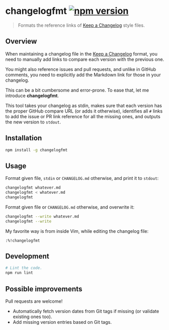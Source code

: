 # changelogfmt [![npm version](http://img.shields.io/npm/v/changelogfmt?style=flat-square)](https://www.npmjs.org/package/changelogfmt)

> Formats the reference links of [Keep a Changelog] style files.

[Keep a Changelog]: https://keepachangelog.com/en/1.0.0/

## Overview

When maintaining a changelog file in the [Keep a Changelog] format, you
need to manually add links to compare each version with the previous one.

You might also reference issues and pull requests, and unlike in GitHub
comments, you need to explicitly add the Markdown link for those in your
changelog.

This can be a bit cumbersome and error-prone. To ease that, let me
introduce **changelogfmt**.

This tool takes your changelog as stdin, makes sure that each version
has the proper GitHub compare URL (or adds it otherwise), identifies all
`#` links to add the issue or PR link reference for all the missing
ones, and outputs the new version to `stdout`.

## Installation

```sh
npm install -g changelogfmt
```

## Usage

Format given file, `stdin` or `CHANGELOG.md` otherwise, and print it to
`stdout`:

```sh
changelogfmt whatever.md
changelogfmt < whatever.md
changelogfmt
```

Format given file or `CHANGELOG.md` otherwise, and overwrite it:

```sh
changelogfmt --write whatever.md
changelogfmt --write
```

My favorite way is from inside Vim, while editing the changelog file:

```
:%!changelogfmt
```

## Development

```sh
# Lint the code.
npm run lint
```

## Possible improvements

Pull requests are welcome!

* Automatically fetch version dates from Git tags if missing (or
  validate existing ones too).
* Add missing version entries based on Git tags.
